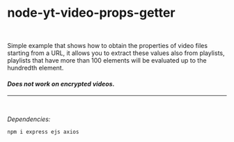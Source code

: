 # node-yt-video-props-getter

<br />

Simple example that shows how to obtain the properties of video files starting from a URL, it allows you to extract these values ​​also from playlists, playlists that have more than 100 elements will be evaluated up to the hundredth element.

#### *Does not work on encrypted videos.*
-----------------------------------

<br />

*Dependencies:*

`npm i express ejs axios`